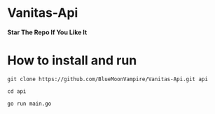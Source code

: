 # Vanitas-Api

**Star The Repo If You Like It**

# How to install and run

```
git clone https://github.com/BlueMoonVampire/Vanitas-Api.git api

cd api

go run main.go

```

